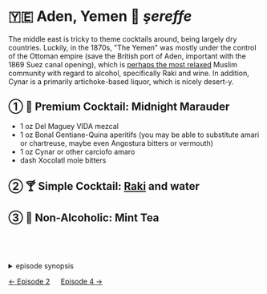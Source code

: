 🇾🇪 Aden, Yemen 🥂 _şereffe_
===========================

The middle east is tricky to theme cocktails around, being largely dry countries.
Luckily, in the 1870s, "The Yemen" was mostly under the control of the Ottoman empire
(save the British port of Aden, important with the 1869 Suez canal opening), which is
[perhaps the most relaxed][relaxed] Muslim community with regard to alcohol,
specifically Raki and wine.
In addition, Cynar is a primarily artichoke-based liquor, which is nicely desert-y.

[relaxed]: https://www.researchgate.net/publication/292235981_Ottomans_and_drinkers_The_consumption_of_alcohol_in_istanbul_in_the_nineteenth_century "Ottomans and drinkers: The consumption of alcohol in istanbul in the nineteenth century"

① 🍹 Premium Cocktail: Midnight Marauder
-----------------------------------------

- 1 oz Del Maguey VIDA mezcal
- 1 oz Bonal Gentiane-Quina aperitifs (you may be able to substitute amari or chartreuse, maybe even Angostura bitters or vermouth)
- 1 oz Cynar or other carciofo amaro
- dash Xocolatl mole bitters

② 🍸 Simple Cocktail: [Raki][] and water
-----------------------------------------

[Raki]: https://www.totalwine.com/spirits/liqueurscordialsschnapps/herbal-spice/anise/yeni-raki/p/6677750 "Yeni Raki: 'lion's milk'"

③ 🍵 Non-Alcoholic: Mint Tea
-----------------------------

<style>details {margin-top:2cm} details>p {margin:0 1ex;font-size:36pt}</style>

<details><summary>episode synopsis</summary><p>🛳️🇾🇪🐫🔫☠️</p></details>

[← Episode 2](ep2.md)
&emsp;
[Episode 4 →](ep4.md)
